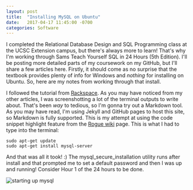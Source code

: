 ```yaml
---
layout: post
title:  "Installing MySQL on Ubuntu"
date:   2017-04-17 11:45:00 -0700
categories: Software
---
```

I completed the Relational Database Design and SQL Programming class at the UCSC Extension campus, but there's always more to learn! That's why I'm working through Sams Teach Yourself SQL in 24 Hours (5th Edition). I'll be posting more detailed parts of my coursework on my GitHub, but I'll share a few articles here. Firstly, it should come as no surprise that the textbook provides plenty of info for Windows and *nothing* for installing on Ubuntu. So, here are my notes from working through that install.

I followed the tutorial from [Rackspace]. As you may have noticed from my other articles, I was screenshotting a lot of the terminal outputs to write about. That's been *way* to tedious, so I'm gonna try out a Markdown tool. As you may have read, I'm using Jekyll and GitHub pages to host this site, so Markdown is fully supported. This is my attempt at using the code snippet highlight feature from the [Rogue wiki] page. This is what I had to type into the terminal:

```console
sudo apt-get update
sudo apt-get install mysql-server
```
And that was all it took! :) The mysql_secure_installation utility runs after install and that prompted me to set a default password and then I was up and running! Consider Hour 1 of the 24 hours to be done.

![starting up mysql]({{"/assets/starting-up-mysql/starting_up_mysql.jpg"}})

[Relational Database Design and SQL Programming class]:https://www.ucsc-extension.edu/certificate-program/offering/relational-database-design-and-sql-programming
[Rackspace]:https://support.rackspace.com/how-to/installing-mysql-server-on-ubuntu/
[Rogue wiki]:https://github.com/jneen/rouge/wiki/List-of-supported-languages-and-lexers
